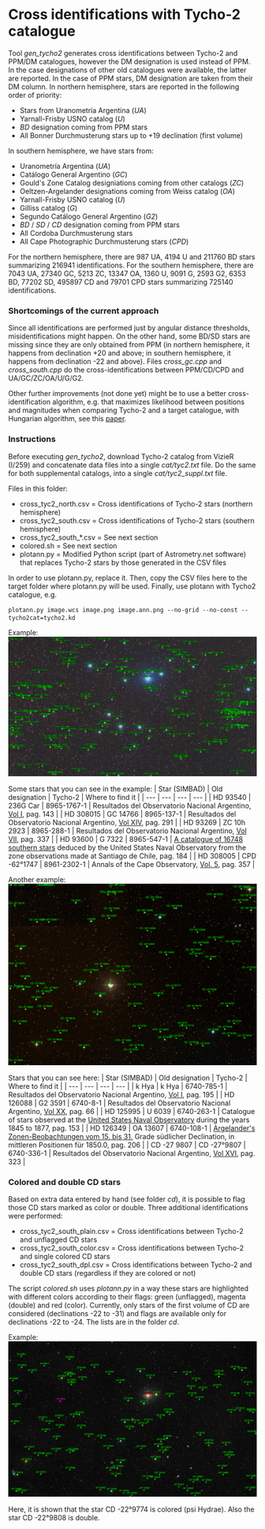 # Cross identifications with Tycho-2 catalogue

Tool *gen_tycho2* generates cross identifications between Tycho-2 and PPM/DM catalogues, however the DM designation is used instead of PPM. In the case designations of other old catalogues were available, the latter are reported. In the case of PPM stars, DM designation are taken from their DM column. In northern hemisphere, stars are reported in the following order of priority:
- Stars from Uranometría Argentina (*UA*)
- Yarnall-Frisby USNO catalog (*U*)
- *BD* designation coming from PPM stars
- All Bonner Durchmusterung stars up to +19 declination (first volume)

In southern hemisphere, we have stars from:
- Uranometría Argentina (*UA*)
- Catálogo General Argentino (*GC*)
- Gould's Zone Catalog designiations coming from other catalogs (*ZC*)
- Oeltzen-Argelander designations coming from Weiss catalog (*OA*)
- Yarnall-Frisby USNO catalog (*U*)
- Gilliss catalog (*G*)
- Segundo Catálogo General Argentino (*G2*)
- *BD* / *SD* / *CD* designation coming from PPM stars
- All Cordoba Durchmusterung stars
- All Cape Photographic Durchmusterung stars (*CPD*)

For the northern hemisphere, there are 987 UA, 4194 U and 211760 BD stars summarizing 216941 identifications.
For the southern hemisphere, there are 7043 UA, 27340 GC, 5213 ZC, 13347 OA, 1360 U, 9091 G, 2593 G2, 6353 BD, 77202 SD, 495897 CD and 79701 CPD stars summarizing  725140 identifications.


### Shortcomings of the current approach

Since all identifications are performed just by angular distance thresholds, misidentifications might happen. On the other hand, some BD/SD stars are
missing since they are only obtained from PPM (in northern hemisphere, it happens from declination +20 and above; in southern hemisphere, it happens from declination -22 and above).
Files *cross_gc.cpp* and *cross_south.cpp* do the cross-identifications between PPM/CD/CPD and UA/GC/ZC/OA/U/G/G2.

Other further improvements (not done yet) might be to use a better
cross-identification algorithm, e.g. that maximizes likelihood between positions
and magnitudes when comparing Tycho-2 and a target catalogue, with Hungarian
algorithm, see this [paper](https://doi.org/10.1016/j.endm.2018.07.005).

### Instructions

Before executing *gen_tycho2*, download Tycho-2 catalog from VizieR (I/259) and concatenate data files into a single *cat/tyc2.txt* file. Do the same for both supplemental catalogs, into a single *cat/tyc2_suppl.txt* file.

Files in this folder:
- cross_tyc2_north.csv = Cross identifications of Tycho-2 stars (northern hemisphere)
- cross_tyc2_south.csv = Cross identifications of Tycho-2 stars (southern hemisphere)
- cross_tyc2_south_*.csv = See next section
- colored.sh = See next section
- plotann.py = Modified Python script (part of Astrometry.net software) that replaces Tycho-2 stars by those generated in the CSV files

In order to use plotann.py, replace it. Then, copy the CSV files here to the target folder where plotann.py will be used. Finally, use plotann with Tycho2 catalogue, e.g.
```
plotann.py image.wcs image.png image.ann.png --no-grid --no-const --tycho2cat=tycho2.kd
```

Example:
![Alt text](C102.png?raw=true "Southern Pleyades")

Some stars that you can see in the example:
| Star (SIMBAD) | Old designation | Tycho-2 | Where to find it |
| --- | --- | --- | --- |
| HD 93540 | 236G Car | 8965-1767-1 | Resultados del Observatorio Nacional Argentino, [Vol I](https://articles.adsabs.harvard.edu/cgi-bin/iarticle_query?journal=RNAO.&volume=0001&type=SCREEN_THMB), pag. 143 |
| HD 308015 | GC 14766 | 8965-137-1 | Resultados del Observatorio Nacional Argentino, [Vol XIV](https://articles.adsabs.harvard.edu/cgi-bin/iarticle_query?journal=RNAO.&volume=0014&type=SCREEN_THMB), pag. 291 |
| HD 93269 | ZC 10h 2923 | 8965-288-1 | Resultados del Observatorio Nacional  Argentino, [Vol VII](https://articles.adsabs.harvard.edu/cgi-bin/iarticle_query?journal=RNAO.&volume=0007&type=SCREEN_THMB), pag. 337 |
| HD 93600 | G 7322 | 8965-547-1 | [A catalogue of 16748 southern stars](https://archive.org/details/catalogueof1674800unitrich/catalogueof1674800unitrich/) deduced by the United States Naval Observatory from the zone observations made at Santiago de Chile, pag. 184 |
| HD 308005 | CPD -62°1747 | 8961-2302-1 | Annals of the Cape Observatory, [Vol. 5](https://articles.adsabs.harvard.edu/cgi-bin/iarticle_query?journal=AnCap&volume=0005&type=SCREEN_THMB), pag. 357 |

Another example:
![Alt text](51Hya.png?raw=true "51 Hya")

Stars that you can see here:
| Star (SIMBAD) | Old designation | Tycho-2 | Where to find it |
| --- | --- | --- | --- |
| k Hya | k Hya | 6740-785-1 | Resultados del Observatorio Nacional Argentino, [Vol I](https://articles.adsabs.harvard.edu/cgi-bin/iarticle_query?journal=RNAO.&volume=0001&type=SCREEN_THMB), pag. 195 |
| HD 126088 | G2 3591 | 6740-8-1 | Resultados del Observatorio Nacional Argentino, [Vol XX](https://articles.adsabs.harvard.edu/cgi-bin/iarticle_query?journal=RNAO.&volume=0020&type=SCREEN_THMB), pag. 66 |
| HD 125995 | U 6039 | 6740-263-1 | Catalogue of stars observed at the [United States Naval Observatory](https://archive.org/details/cataloguestarsus00unitrich/cataloguestarsus00unitrich/) during the years 1845 to 1877, pag. 153 |
| HD 126349 | OA 13607 | 6740-108-1 | [Argelander's Zonen-Beobachtungen vom 15. bis 31.](https://babel.hathitrust.org/cgi/pt?id=uc1.$b524535&seq=278) Grade südlicher Declination, in mittleren Positionen für 1850.0, pag. 206 |
| CD -27 9807 | CD -27°9807 | 6740-336-1 | Resultados del Observatorio Nacional Argentino, [Vol XVI](https://articles.adsabs.harvard.edu/cgi-bin/iarticle_query?journal=RNAO.&volume=0016&type=SCREEN_THMB), pag. 323 |

### Colored and double CD stars

Based on extra data entered by hand (see folder *cd*), it is possible to flag those CD stars marked as color or double. Three additional identifications were performed:
- cross_tyc2_south_plain.csv = Cross identifications between Tycho-2 and unflagged CD stars
- cross_tyc2_south_color.csv = Cross identifications between Tycho-2 and single colored CD stars
- cross_tyc2_south_dpl.csv = Cross identifications between Tycho-2 and double CD stars (regardless if they are colored or not)

The script *colored.sh* uses *plotann.py* in a way these stars are highlighted with different colors according to their flags: green (unflagged), magenta (double) and red (color).
Currently, only stars of the first volume of CD are considered (declinations -22 to -31) and flags are available only for declinations -22 to -24. The lists are in the folder *cd*.

Example:
![Alt text](NGC4993.png?raw=true "NGC4993")

Here, it is shown that the star CD -22°9774 is colored (psi Hydrae). Also the star CD -22°9808 is double.
